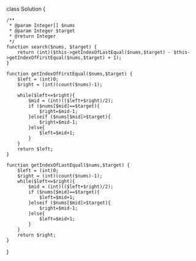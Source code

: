 class Solution {

    /**
     * @param Integer[] $nums
     * @param Integer $target
     * @return Integer
     */
    function search($nums, $target) {
        return (int)($this->getIndexOfLastEqual($nums,$target) - $this->getIndexOfFirstEqual($nums,$target) + 1);
    }

    function getIndexOfFirstEqual($nums,$target) {
        $left = (int)0;
        $right = (int)(count($nums)-1);
        
        while($left<=$right){
            $mid = (int)(($left+$right)/2);
            if ($nums[$mid]==$target){
                $right=$mid-1;
            }elseif ($nums[$mid]>$target){
                $right=$mid-1;
            }else{
                $left=$mid+1;
            }
        }
        return $left;
    }

    function getIndexOfLastEqual($nums,$target) {
        $left = (int)0;
        $right = (int)(count($nums)-1);
        while($left<=$right){
            $mid = (int)(($left+$right)/2);
            if ($nums[$mid]==$target){
                $left=$mid+1;
            }elseif ($nums[$mid]>$target){
                $right=$mid-1;
            }else{
                $left=$mid+1;
            }
        }
        return $right;
    }
}
